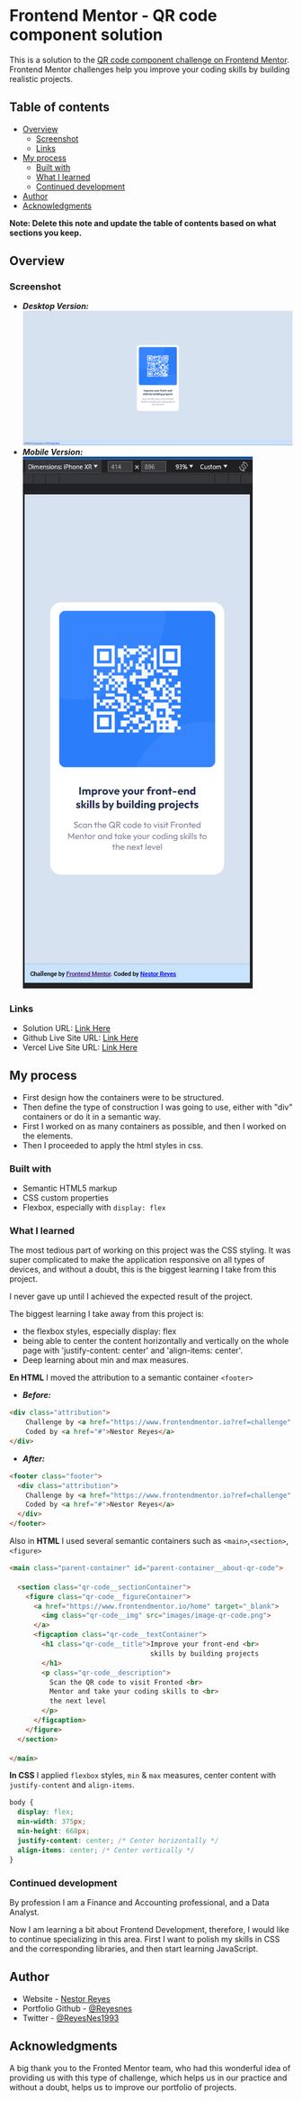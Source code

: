# Frontend Mentor - QR code component solution

This is a solution to the [QR code component challenge on Frontend Mentor](https://www.frontendmentor.io/challenges/qr-code-component-iux_sIO_H). Frontend Mentor challenges help you improve your coding skills by building realistic projects. 

## Table of contents

- [Overview](#overview)
  - [Screenshot](#screenshot)
  - [Links](#links)
- [My process](#my-process)
  - [Built with](#built-with)
  - [What I learned](#what-i-learned)
  - [Continued development](#continued-development)
- [Author](#author)
- [Acknowledgments](#acknowledgments)

**Note: Delete this note and update the table of contents based on what sections you keep.**

## Overview

### Screenshot

- **_Desktop Version:_** 
  ![](./screenshots_projectSolution/Solution_desktop__00.png)
- **_Mobile Version:_**
    ![](./screenshots_projectSolution/Solution_iPhoneXR__02.png)

### Links

- Solution URL: [Link Here](https://github.com/Reyesnes/Frontend-Mentor-Challenges/tree/main/chllg01_qr-code-component)
- Github Live Site URL: [Link Here](https://reyesnes.github.io/Frontend-Mentor-Challenges/chllg01_qr-code-component/)
- Vercel Live Site URL: [Link Here](https://frontend-mentor-challenges-orcin-xi.vercel.app/)

## My process

- First design how the containers were to be structured.
- Then define the type of construction I was going to use, either with "div" containers or do it in a semantic way.
- First I worked on as many containers as possible, and then I worked on the elements.
- Then I proceeded to apply the html styles in css.

### Built with

- Semantic HTML5 markup
- CSS custom properties
- Flexbox, especially with `display: flex`


### What I learned

The most tedious part of working on this project was the CSS styling. It was super complicated to make the application responsive on all types of devices, and without a doubt, this is the biggest learning I take from this project.

I never gave up until I achieved the expected result of the project.

The biggest learning I take away from this project is:
- the flexbox styles, especially display: flex
- being able to center the content horizontally and vertically on the whole page with 'justify-content: center' and 'align-items: center'.
- Deep learning about min and max measures.

**En HTML** I moved the attribution to a semantic container `<footer>`

 - **_Before:_**
```html
<div class="attribution">
    Challenge by <a href="https://www.frontendmentor.io?ref=challenge" target="_blank">Frontend Mentor</a>.
    Coded by <a href="#">Nestor Reyes</a>
</div>

```

- **_After:_**
```html
<footer class="footer">
  <div class="attribution">
    Challenge by <a href="https://www.frontendmentor.io?ref=challenge" target="_blank">Frontend Mentor</a>.
    Coded by <a href="#">Nestor Reyes</a>
  </div>
</footer>
```

Also in **HTML** I used several semantic containers such as `<main>`,`<section>`, `<figure>`
```html
<main class="parent-container" id="parent-container__about-qr-code">

  <section class="qr-code__sectionContainer">
    <figure class="qr-code__figureContainer">
      <a href="https://www.frontendmentor.io/home" target="_blank">
        <img class="qr-code__img" src="images/image-qr-code.png">
      </a>
      <figcaption class="qr-code__textContainer">
        <h1 class="qr-code__title">Improve your front-end <br>
                                   skills by building projects
        </h1>
        <p class="qr-code__description">
          Scan the QR code to visit Fronted <br>
          Mentor and take your coding skills to <br>
          the next level
        </p>
      </figcaption>
    </figure>
  </section>

</main>
```


**In CSS** I applied `flexbox` styles, `min` & `max` measures, center content with `justify-content` and `align-items`.

```css
body {
  display: flex;
  min-width: 375px;
  min-height: 668px;
  justify-content: center; /* Center horizontally */
  align-items: center; /* Center vertically */
}
```

### Continued development

By profession I am a Finance and Accounting professional, and a Data Analyst.

Now I am learning a bit about Frontend Development, therefore, I would like to continue specializing in this area. First I want to polish my skills in CSS and the corresponding libraries, and then start learning JavaScript.



## Author

- Website - [Nestor Reyes](https://www.your-site.com)
- Portfolio Github - [@Reyesnes](https://github.com/Reyesnes)
- Twitter - [@ReyesNes1993](https://twitter.com/ReyesNes1993)


## Acknowledgments

A big thank you to the Fronted Mentor team, who had this wonderful idea of providing us with this type of challenge, which helps us in our practice and without a doubt, helps us to improve our portfolio of projects.
